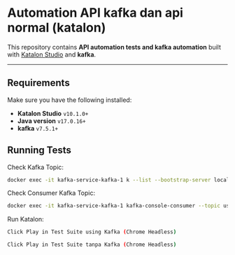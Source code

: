 
#  Automation API kafka dan api normal (katalon)

This repository contains **API automation tests and kafka automation** built with [Katalon Studio](https://katalon.com/) and **kafka**.

---

## Requirements

Make sure you have the following installed:

- **Katalon Studio** `v10.1.0+`
- **Java version** `v17.0.16+`
- **kafka** `v7.5.1+`


## Running Tests

Check Kafka Topic: 
```bash
docker exec -it kafka-service-kafka-1 k --list --bootstrap-server localhost:9092
```
Check Consumer Kafka Topic:
```bash
docker exec -it kafka-service-kafka-1 kafka-console-consumer --topic user-topic --from-beginning --bootstrap-server localhost:9092
```
Run Katalon:
```bash
Click Play in Test Suite using Kafka (Chrome Headless)

Click Play in Test Suite tanpa Kafka (Chrome Headless)
```
